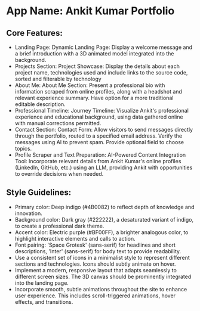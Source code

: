 # **App Name**: Ankit Kumar Portfolio

## Core Features:

- Landing Page: Dynamic Landing Page: Display a welcome message and a brief introduction with a 3D animated model integrated into the background.
- Projects Section: Project Showcase: Display the details about each project name, technologies used and include links to the source code, sorted and filterable by technology
- About Me: About Me Section:  Present a professional bio with information scraped from online profiles, along with a headshot and relevant experience summary. Have option for a more traditional editable description.
- Professional Timeline: Journey Timeline: Visualize Ankit's professional experience and educational background, using data gathered online with manual corrections permitted.
- Contact Section: Contact Form: Allow visitors to send messages directly through the portfolio, routed to a specified email address. Verify the messages using AI to prevent spam. Provide optional field to choose topics.
- Profile Scraper and Text Preparation: AI-Powered Content Integration Tool: Incorporate relevant details from Ankit Kumar's online profiles (LinkedIn, GitHub, etc.) using an LLM, providing Ankit with opportunities to override decisions when needed.

## Style Guidelines:

- Primary color: Deep indigo (#4B0082) to reflect depth of knowledge and innovation.
- Background color: Dark gray (#222222), a desaturated variant of indigo, to create a professional dark theme.
- Accent color: Electric purple (#BF00FF), a brighter analogous color, to highlight interactive elements and calls to action.
- Font pairing: 'Space Grotesk' (sans-serif) for headlines and short descriptions, 'Inter' (sans-serif) for body text to provide readability.
- Use a consistent set of icons in a minimalist style to represent different sections and technologies. Icons should subtly animate on hover.
- Implement a modern, responsive layout that adapts seamlessly to different screen sizes. The 3D canvas should be prominently integrated into the landing page.
- Incorporate smooth, subtle animations throughout the site to enhance user experience. This includes scroll-triggered animations, hover effects, and transitions.